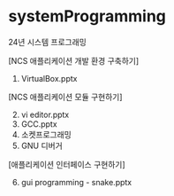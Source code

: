 # systemProgramming
24년 시스템 프로그래밍  

[NCS 애플리케이션 개발 환경 구축하기]  
 1. VirtualBox.pptx
    
[NCS 애플리케이션 모듈 구현하기]  

 2. vi editor.pptx
 3. GCC.pptx
 4. 소켓프로그래밍
 5. GNU 디버거
    
[애플리케이션 인터페이스 구현하기]  

  6. gui programming - snake.pptx

